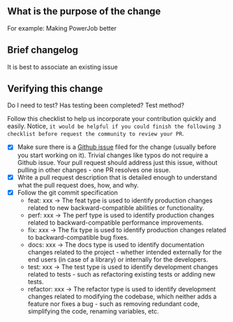 ## What is the purpose of the change

For example: Making PowerJob better

## Brief changelog

It is best to associate an existing issue

## Verifying this change

Do I need to test?
Has testing been completed?
Test method?

Follow this checklist to help us incorporate your contribution quickly and easily. Notice, `it would be helpful if you could finish the following 3 checklist before request the community to review your PR`.

- [x] Make sure there is a [Github issue](https://github.com/PowerJob/PowerJob/issues) filed for the change (usually before you start working on it). Trivial changes like typos do not require a Github issue. Your pull request should address just this issue, without pulling in other changes - one PR resolves one issue. 
- [x] Write a pull request description that is detailed enough to understand what the pull request does, how, and why.
- [x] Follow the git commit specification
    * feat: xxx ->      The feat type is used to identify production changes related to new backward-compatible abilities or functionality.
    * perf: xxx ->      The perf type is used to identify production changes related to backward-compatible performance improvements.
    * fix: xxx  ->      The fix type is used to identify production changes related to backward-compatible bug fixes.
    * docs: xxx ->      The docs type is used to identify documentation changes related to the project - whether intended externally for the end users (in case of a library) or internally for the developers.
    * test: xxx ->      The test type is used to identify development changes related to tests - such as refactoring existing tests or adding new tests.
    * refactor: xxx ->  The refactor type is used to identify development changes related to modifying the codebase, which neither adds a feature nor fixes a bug - such as removing redundant code, simplifying the code, renaming variables, etc.
   
                    